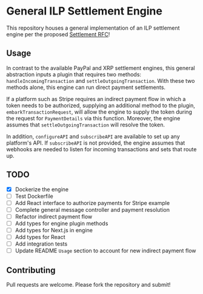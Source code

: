 # General ILP Settlement Engine

This repository houses a general implementation of an ILP settlement engine per the proposed [Settlement RFC](https://github.com/interledger/rfcs/pull/536)!

## Usage

In contrast to the available PayPal and XRP settlement engines, this general abstraction inputs a plugin that requires two methods: `handleIncomingTransaction` and `settleOutgoingTransaction`. With these two methods alone, this engine can run direct payment settlements. 

If a platform such as Stripe requires an indirect payment flow in which a token needs to be authorized, supplying an additional method to the plugin, `embarkTransactionRequest`, will allow the engine to supply the token during the request for `PaymentDetails` via this function. Moreover, the engine assumes that `settleOutgoingTransaction` will resolve the token.

In addition, `configureAPI` and `subscribeAPI` are available to set up any platform's API. If `subscribeAPI` is not provided, the engine assumes that webhooks are needed to listen for incoming transactions and sets that route up. 

## TODO

- [x] Dockerize the engine
- [ ] Test Dockerfile 
- [ ] Add React interface to authorize payments for Stripe example
- [ ] Complete general message controller and payment resolution
- [ ] Refactor indirect payment flow
- [ ] Add types for engine plugin methods
- [ ] Add types for Next.js in engine
- [ ] Add types for React
- [ ] Add integration tests
- [ ] Update README `Usage` section to account for new indirect payment flow

## Contributing

Pull requests are welcome. Please fork the repository and submit!